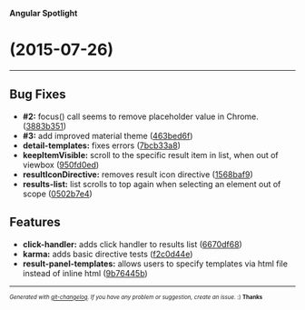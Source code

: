 __Angular Spotlight__

#   (2015-07-26)



---

## Bug Fixes

- **#2:** focus() call seems to remove placeholder value in Chrome.
  ([3883b351](https://github.com/SteKoe/angular-spotlight/commit/3883b351d21cd94b9ea72f190aa43ff752b31fdc))
- **#3:** add improved material theme
  ([463bed6f](https://github.com/SteKoe/angular-spotlight/commit/463bed6f7bcbca1f80b08d6fd87528a763a19a1a))
- **detail-templates:** fixes errors
  ([7bcb33a8](https://github.com/SteKoe/angular-spotlight/commit/7bcb33a87d409c847db2156ac21d446d715ad350))
- **keepItemVisible:** scroll to the specific result item in list, when out of viewbox
  ([950fd0ed](https://github.com/SteKoe/angular-spotlight/commit/950fd0edee1634bded65fdaee39f45a417bdb1e3))
- **resultIconDirective:** removes result icon directive
  ([1568baf9](https://github.com/SteKoe/angular-spotlight/commit/1568baf94bfe83e55ae593f9392201d7b82e4b26))
- **results-list:** list scrolls to top again when selecting an element out of scope
  ([0502b7e4](https://github.com/SteKoe/angular-spotlight/commit/0502b7e42ec87140ac4d702bc25b72dbd2271026))


## Features

- **click-handler:** adds click handler to results list
  ([6670df68](https://github.com/SteKoe/angular-spotlight/commit/6670df68aeb5520c7e4308df8560eed349ccc3d5))
- **karma:** adds basic directive tests
  ([f2c0d44e](https://github.com/SteKoe/angular-spotlight/commit/f2c0d44e2fbb95cde46a5024337fca9d0e4896cb))
- **result-panel-templates:** allows users to specify templates via html file instead of inline html
  ([9b76445b](https://github.com/SteKoe/angular-spotlight/commit/9b76445b5ba31b9372c921344630d950dff0d4dd))



---
<sub><sup>*Generated with [git-changelog](https://github.com/rafinskipg/git-changelog). If you have any problem or suggestion, create an issue.* :) **Thanks** </sub></sup>